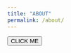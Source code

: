 ```yaml
---
title: "ABOUT"
permalink: /about/
---
```


<button id="myButton">CLICK ME</button>

<script>
var button = document.getElementById('myButton');
button.addEventListener('click', function() { alert('oh hello'); });
</script>
